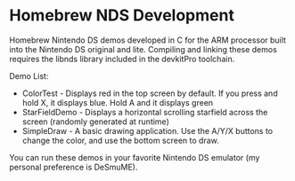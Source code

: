 Homebrew NDS Development
========================

Homebrew Nintendo DS demos developed in C for the ARM processor built into the Nintendo DS original and lite.
Compiling and linking these demos requires the libnds library included in the devkitPro toolchain.

Demo List:
<ul>
	<li>ColorTest - Displays red in the top screen by default. If you press and hold X, it displays blue. Hold A and it displays green</li>
	<li>StarFieldDemo - Displays a horizontal scrolling starfield across the screen (randomly generated at runtime)</li>
	<li>SimpleDraw - A basic drawing application. Use the A/Y/X buttons to change the color, and use the bottom screen to draw.</li>
</ul>

You can run these demos in your favorite Nintendo DS emulator (my personal preference is DeSmuME).